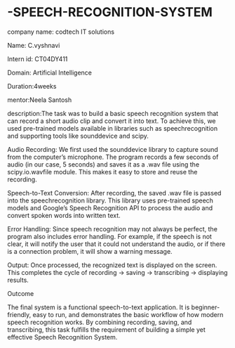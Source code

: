 # -SPEECH-RECOGNITION-SYSTEM
company name: codtech IT solutions

Name: C.vyshnavi

Intern id: CT04DY411

Domain: Artificial Intelligence

Duration:4weeks

mentor:Neela Santosh 

description:The task was to build a basic speech recognition system that can record a short audio clip and convert it into text. To achieve this, we used pre-trained models available in libraries such as speechrecognition and supporting tools like sounddevice and scipy.

Audio Recording:
We first used the sounddevice library to capture sound from the computer’s microphone. The program records a few seconds of audio (in our case, 5 seconds) and saves it as a .wav file using the scipy.io.wavfile module. This makes it easy to store and reuse the recording.

Speech-to-Text Conversion:
After recording, the saved .wav file is passed into the speechrecognition library. This library uses pre-trained speech models and Google’s Speech Recognition API to process the audio and convert spoken words into written text.

Error Handling:
Since speech recognition may not always be perfect, the program also includes error handling. For example, if the speech is not clear, it will notify the user that it could not understand the audio, or if there is a connection problem, it will show a warning message.

Output:
Once processed, the recognized text is displayed on the screen. This completes the cycle of recording → saving → transcribing → displaying results.

Outcome

The final system is a functional speech-to-text application. It is beginner-friendly, easy to run, and demonstrates the basic workflow of how modern speech recognition works. By combining recording, saving, and transcribing, this task fulfills the requirement of building a simple yet effective Speech Recognition System.
